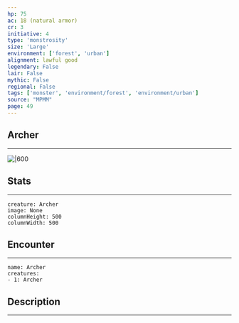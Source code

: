 ```yaml
---
hp: 75
ac: 18 (natural armor)
cr: 3
initiative: 4
type: 'monstrosity'    
size: 'Large'
environment: ['forest', 'urban']
alignment: lawful good
legendary: False
lair: False
mythic: False
regional: False
tags: ['monster', 'environment/forest', 'environment/urban']
source: "MPMM"
page: 49
---
```


## Archer
---

![|600](D:/Program%20Files/5e.tools/img/bestiary/MPMM/Archer.webp)

## Stats
---

```statblock
creature: Archer
image: None
columnHeight: 500
columnWidth: 500
```

## Encounter
---

```encounter-table
name: Archer
creatures:
- 1: Archer
```

## Description
---




